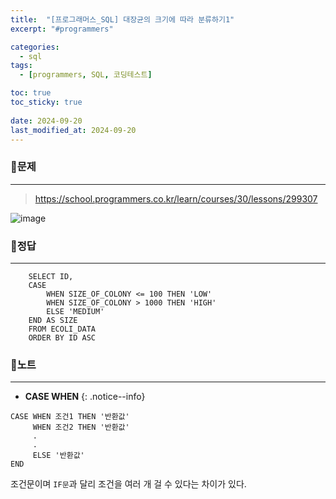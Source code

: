 ```yaml
---
title:  "[프로그래머스_SQL] 대장균의 크기에 따라 분류하기1"
excerpt: "#programmers"

categories:
  - sql
tags:
  - [programmers, SQL, 코딩테스트]

toc: true
toc_sticky: true
 
date: 2024-09-20
last_modified_at: 2024-09-20
---
```


### 📜문제
-----
> <https://school.programmers.co.kr/learn/courses/30/lessons/299307>  

![image](https://github.com/user-attachments/assets/1d90cfdf-6fd8-4574-9ee3-10c0d4acd6c4)
  
    
### 📜정답
-----
```
    SELECT ID,
    CASE 
        WHEN SIZE_OF_COLONY <= 100 THEN 'LOW'
        WHEN SIZE_OF_COLONY > 1000 THEN 'HIGH'
        ELSE 'MEDIUM'
    END AS SIZE
    FROM ECOLI_DATA  
    ORDER BY ID ASC
```
  
    
### 📜노트
-----
* **CASE WHEN**
{: .notice--info}
```
CASE WHEN 조건1 THEN '반환값'
     WHEN 조건2 THEN '반환값'
     .
     .
     ELSE '반환값'
END
```
조건문이며 `IF문`과 달리 조건을 여러 개 걸 수 있다는 차이가 있다.



